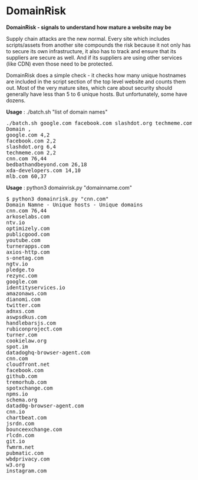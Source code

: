 # DomainRisk

**DomainRisk - signals to understand how mature a website may be**

Supply chain attacks are the new normal. Every site which includes scripts/assets from another site compounds the risk because it not only has to secure its own infrastructure, it also has to track and ensure that its suppliers are secure as well. And if its suppliers are using other services (like CDN) even those need to be protected. 

DomainRisk does a simple check - it checks how many unique hostnames are included in the script section of the top level website and counts them out. Most of the very mature sites, which care about security should generally have less than 5 to 6 unique hosts. But unfortunately, some have dozens.

**Usage** : ./batch.sh "list of domain names"
<pre>
./batch.sh google.com facebook.com slashdot.org techmeme.com cnn.com bedbathandbeyond.com xda-developers.com mlb.com
Domain <unique hosts>, <unique domains>
google.com 4,2
facebook.com 2,2
slashdot.org 6,4
techmeme.com 2,2
cnn.com 76,44
bedbathandbeyond.com 26,18
xda-developers.com 14,10
mlb.com 60,37
</pre>

**Usage** : python3 domainrisk.py "domainname.com"
<pre>
$ python3 domainrisk.py "cnn.com" 
Domain Namne - Unique hosts - Unique domains
cnn.com 76,44
arkoselabs.com
ntv.io
optimizely.com
publicgood.com
youtube.com
turnerapps.com
axios-http.com
s-onetag.com
ngtv.io
pledge.to
rezync.com
google.com
identityservices.io
amazonaws.com
dianomi.com
twitter.com
adnxs.com
aswpsdkus.com
handlebarsjs.com
rubiconproject.com
turner.com
cookielaw.org
spot.im
datadoghq-browser-agent.com
cnn.com
cloudfront.net
facebook.com
github.com
tremorhub.com
spotxchange.com
npms.io
schema.org
datad0g-browser-agent.com
cnn.io
chartbeat.com
jsrdn.com
bounceexchange.com
rlcdn.com
git.io
fwmrm.net
pubmatic.com
wbdprivacy.com
w3.org
instagram.com
</pre>

